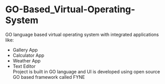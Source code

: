 # GO-Based_Virtual-Operating-System
GO language based virtual operating system with integrated applications like:
   * Gallery App
   * Calculator App
   * Weather App
   * Text Editor <br />
Project is built in GO language and UI is developed using open source GO based framework called FYNE 
